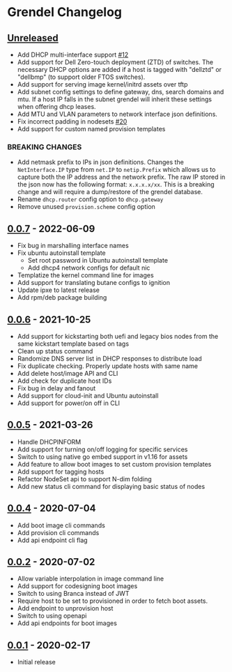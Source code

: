 # Grendel Changelog

## [Unreleased]

- Add DHCP multi-interface support [#12](https://github.com/ubccr/grendel/issues/12)
- Add support for Dell Zero-touch deployment (ZTD) of switches. The necessary
  DHCP options are added if a host is tagged with "dellztd" or "dellbmp" (to
  support older FTOS switches).
- Add support for serving image kernel/initrd assets over tftp
- Add subnet config settings to define gateway, dns, search domains and mtu. If
  a host IP falls in the subnet grendel will inherit these settings when
  offering dhcp leases.
- Add MTU and VLAN parameters to network interface json definitions.
- Fix incorrect padding in nodesets [#20](https://github.com/ubccr/grendel/issues/20)
- Add support for custom named provision templates

### BREAKING CHANGES

- Add netmask prefix to IPs in json definitions. Changes the `NetInterface.IP`
  type from `net.IP` to `netip.Prefix` which allows us to capture both the IP
  address and the network prefix. The raw IP stored in the json now has the
  following format: `x.x.x.x/xx`. This is a breaking change and will require a
  dump/restore of the grendel database.
- Rename `dhcp.router` config option to `dhcp.gateway`
- Remove unused `provision.scheme` config option

## [0.0.7] - 2022-06-09

- Fix bug in marshalling interface names 
- Fix ubuntu autoinstall template
    - Set root password in Ubuntu autoinstall template
    - Add dhcp4 network configs for default nic
- Templatize the kernel command line for images
- Add support for translating butane configs to ignition
- Update ipxe to latest release
- Add rpm/deb package building

## [0.0.6] - 2021-10-25

- Add support for kickstarting both uefi and legacy bios nodes from the same
  kickstart template based on tags
- Clean up status command
- Randomize DNS server list in DHCP responses to distribute load
- Fix duplicate checking. Properly update hosts with same name
- Add delete host/image API and CLI
- Add check for duplicate host IDs
- Fix bug in delay and fanout
- Add support for cloud-init and Ubuntu autoinstall
- Add support for power/on off in CLI


## [0.0.5] - 2021-03-26

- Handle DHCPINFORM
- Add support for turning on/off logging for specific services
- Switch to using native go embed support in v1.16 for assets
- Add feature to allow boot images to set custom provision templates
- Add support for tagging hosts
- Refactor NodeSet api to support N-dim folding
- Add new status cli command for displaying basic status of nodes

## [0.0.4] - 2020-07-04

- Add boot image cli commands
- Add provision cli commands
- Add api endpoint cli flag

## [0.0.2] - 2020-07-02

- Allow variable interpolation in image command line
- Add support for codesigning boot images
- Switch to using Branca instead of JWT
- Require host to be set to provisioned in order to fetch boot assets. 
- Add endpoint to unprovision host
- Switch to using openapi
- Add api endpoints for boot images

## [0.0.1] - 2020-02-17

- Initial release

[Unreleased]: https://github.com/ubccr/grendel/compare/v0.0.6...HEAD
[0.0.1]: https://github.com/ubccr/grendel/releases/tag/v0.0.1
[0.0.2]: https://github.com/ubccr/grendel/releases/tag/v0.0.2
[0.0.4]: https://github.com/ubccr/grendel/releases/tag/v0.0.4
[0.0.5]: https://github.com/ubccr/grendel/releases/tag/v0.0.5
[0.0.6]: https://github.com/ubccr/grendel/releases/tag/v0.0.6
[0.0.7]: https://github.com/ubccr/grendel/releases/tag/v0.0.7
